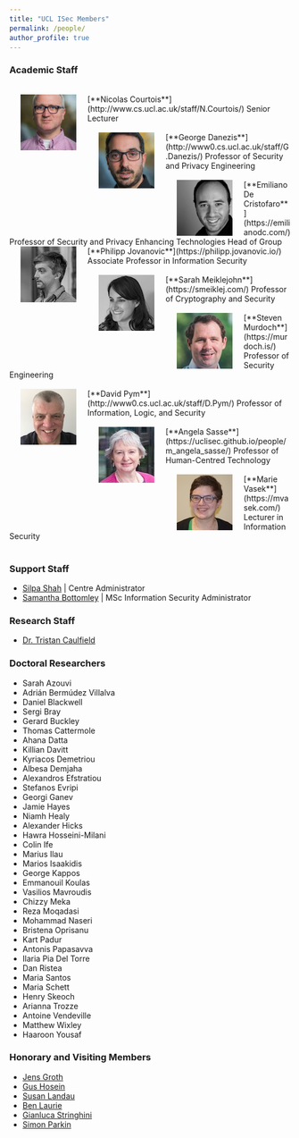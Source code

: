 ```yaml
---
title: "UCL ISec Members"
permalink: /people/
author_profile: true
---
```


### Academic Staff  
<br>

<img src="../images/nicolas.jpg" style="float:left;width:100px;height:100px" hspace="20">
[**Nicolas Courtois**](http://www.cs.ucl.ac.uk/staff/N.Courtois/)  
Senior Lecturer  
<br>
<br>

<img src="../images/george.jpg" style="float:left;width:100px;height:100px" hspace="20">
[**George Danezis**](http://www0.cs.ucl.ac.uk/staff/G.Danezis/)  
Professor of Security and Privacy Engineering  
<br>
<br>

<img src="../images/emiliano.jpg" style="float:left;width:100px;height:100px" hspace="20">
[**Emiliano De Cristofaro**](https://emilianodc.com/)  
Professor of Security and Privacy Enhancing Technologies  
Head of Group  
<br>

<img src="../images/philipp.jpg" style="float:left;width:100px;height:100px" hspace="20">
[**Philipp Jovanovic**](https://philipp.jovanovic.io/)  
Associate Professor in Information Security  
<br>
<br>

<img src="../images/sarah.jpg" style="float:left;width:100px;height:100px" hspace="20">
[**Sarah Meiklejohn**](https://smeiklej.com/)  
Professor of Cryptography and Security  
<br>
<br>

<img src="../images/steven.jpg" style="float:left;width:100px;height:100px" hspace="20">
[**Steven Murdoch**](https://murdoch.is/)  
Professor of Security Engineering  
<br>
<br>

<img src="../images/david.jpg" style="float:left;width:100px;height:100px" hspace="20">
[**David Pym**](http://www0.cs.ucl.ac.uk/staff/D.Pym/)  
Professor of Information, Logic, and Security  
<br>
<br>

<img src="../images/angela.jpg" style="float:left;width:100px;height:100px" hspace="20">
[**Angela Sasse**](https://uclisec.github.io/people/m_angela_sasse/)  
Professor of Human-Centred Technology  
<br>
<br>

<img src="../images/marie.jpg" style="float:left;width:100px;height:100px" hspace="20">
[**Marie Vasek**](https://mvasek.com/)  
Lecturer in Information Security  
<br>
<br>


### Support Staff
- [Silpa Shah](mailto:silpa.shah@ucl.ac.uk) \| Centre Administrator
- [Samantha Bottomley](mailto:s.bottomley@ucl.ac.uk) \| MSc Information Security Administrator 

### Research Staff

- [Dr. Tristan Caulfield](https://www.tristancaulfield.com/)

### Doctoral Researchers

- Sarah Azouvi
- Adrián Bermúdez Villalva
- Daniel Blackwell
- Sergi Bray
- Gerard Buckley
- Thomas Cattermole
- Ahana Datta
- Killian Davitt
- Kyriacos Demetriou
- Albesa Demjaha
- Alexandros Efstratiou
- Stefanos Evripi
- Georgi Ganev
- Jamie Hayes
- Niamh Healy
- Alexander Hicks
- Hawra Hosseini-Milani
- Colin Ife
- Marius Ilau
- Marios Isaakidis
- George Kappos
- Emmanouil Koulas
- Vasilios Mavroudis
- Chizzy Meka
- Reza Moqadasi
- Mohammad Naseri
- Bristena Oprisanu
- Kart Padur
- Antonis Papasavva
- Ilaria Pia Del Torre
- Dan Ristea
- Maria Santos
- Maria Schett
- Henry Skeoch
- Arianna Trozze
- Antoine Vendeville
- Matthew Wixley
- Haaroon Yousaf

### Honorary and Visiting Members
- [Jens Groth](http://www.cs.ucl.ac.uk/staff/J.Groth/)
- [Gus Hosein](https://privacyinternational.org/people/95/gus-hosein)
- [Susan Landau](https://privacyink.org/)
- [Ben Laurie](https://en.wikipedia.org/wiki/Ben_Laurie)
- [Gianluca Stringhini](https://seclab.bu.edu/people/gianluca/)
- [Simon Parkin](https://uclisec.github.io/people/simon_parkin/)